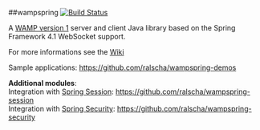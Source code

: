 ##wampspring 
[![Build Status](https://api.travis-ci.org/ralscha/wampspring.png)](https://travis-ci.org/ralscha/wampspring)


A [WAMP version 1](http://wamp.ws/spec/wamp1/) server and client Java library based on the Spring Framework 4.1 WebSocket support.

For more informations see the [Wiki](https://github.com/ralscha/wampspring/wiki)

Sample applications: https://github.com/ralscha/wampspring-demos


**Additional modules**:   
Integration with [Spring Session](http://projects.spring.io/spring-session/): https://github.com/ralscha/wampspring-session   
Integration with [Spring Security](http://projects.spring.io/spring-security/): https://github.com/ralscha/wampspring-security
